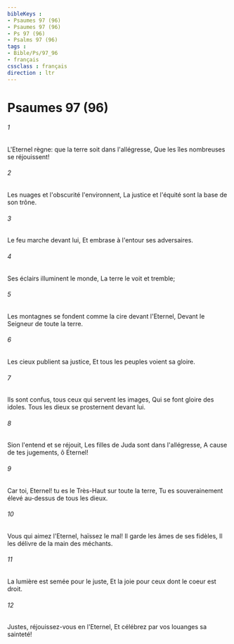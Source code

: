 ```yaml
---
bibleKeys : 
- Psaumes 97 (96)
- Psaumes 97 (96)
- Ps 97 (96)
- Psalms 97 (96)
tags : 
- Bible/Ps/97_96
- français
cssclass : français
direction : ltr
---
```


# Psaumes 97 (96)

###### 1
L'Eternel règne: que la terre soit dans l'allégresse, Que les îles nombreuses se réjouissent!
###### 2
Les nuages et l'obscurité l'environnent, La justice et l'équité sont la base de son trône.
###### 3
Le feu marche devant lui, Et embrase à l'entour ses adversaires.
###### 4
Ses éclairs illuminent le monde, La terre le voit et tremble;
###### 5
Les montagnes se fondent comme la cire devant l'Eternel, Devant le Seigneur de toute la terre.
###### 6
Les cieux publient sa justice, Et tous les peuples voient sa gloire.
###### 7
Ils sont confus, tous ceux qui servent les images, Qui se font gloire des idoles. Tous les dieux se prosternent devant lui.
###### 8
Sion l'entend et se réjouit, Les filles de Juda sont dans l'allégresse, A cause de tes jugements, ô Eternel!
###### 9
Car toi, Eternel! tu es le Très-Haut sur toute la terre, Tu es souverainement élevé au-dessus de tous les dieux.
###### 10
Vous qui aimez l'Eternel, haïssez le mal! Il garde les âmes de ses fidèles, Il les délivre de la main des méchants.
###### 11
La lumière est semée pour le juste, Et la joie pour ceux dont le coeur est droit.
###### 12
Justes, réjouissez-vous en l'Eternel, Et célébrez par vos louanges sa sainteté!
